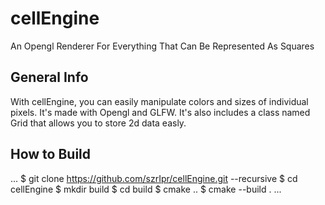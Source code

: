 # cellEngine
An Opengl Renderer For Everything That Can Be Represented As Squares

##  General Info
With cellEngine, you can easily manipulate colors and sizes of individual pixels. It's made with Opengl and GLFW. It's also includes a class named Grid that allows you to store 2d data easly.

## How to Build
...
$ git clone https://github.com/szrIpr/cellEngine.git --recursive
$ cd cellEngine
$ mkdir build
$ cd build
$ cmake ..
$ cmake --build .
...

